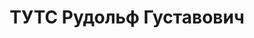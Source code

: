 ---
title: ТУТС Рудольф Густавович
description: '1883 р., с. Радчани Ямбургського повіту Петербургської губ., естонець,
  з робітників, позапартійний, освіта н/вища, конструктор Дніпродзержинського з-ду
  ім. Дзержинського.

  29.10.1937 р.звинувачений у належності до к/рев. організації, розстріляний 30.10.1937
  р.

  Реабілітований 19.05.1959 р.'
---